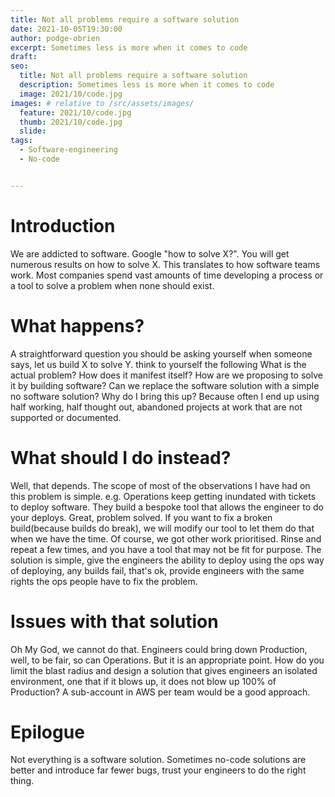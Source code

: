 ```yaml
---
title: Not all problems require a software solution
date: 2021-10-05T19:30:00
author: podge-obrien
excerpt: Sometimes less is more when it comes to code
draft:
seo:
  title: Not all problems require a software solution
  description: Sometimes less is more when it comes to code
  image: 2021/10/code.jpg
images: # relative to /src/assets/images/
  feature: 2021/10/code.jpg
  thumb: 2021/10/code.jpg
  slide:
tags:
  - Software-engineering
  - No-code


---
```



# Introduction
We are addicted to software. Google "how to solve X?". You will get numerous results on how to solve X. This translates to how software teams work. Most companies spend vast amounts of time developing a process or a tool to solve a problem when none should exist.

# What happens?
A straightforward question you should be asking yourself when someone says, let us build X to solve Y. think to yourself the following
What is the actual problem?
How does it manifest itself?
How are we proposing to solve it by building software?
Can we replace the software solution with a simple no software solution?
Why do I bring this up? Because often I end up using half working, half thought out, abandoned projects at work that are not supported or documented. 

# What should I do instead?
Well, that depends. The scope of most of the observations I have had on this problem is simple. e.g. Operations keep getting inundated with tickets to deploy software. They build a bespoke tool that allows the engineer to do your deploys. Great, problem solved. If you want to fix a broken build(because builds do break), we will modify our tool to let them do that when we have the time. Of course, we got other work prioritised. Rinse and repeat a few times, and you have a tool that may not be fit for purpose. 
The solution is simple, give the engineers the ability to deploy using the ops way of deploying, any builds fail, that's ok, provide engineers with the same rights the ops people have to fix the problem.

# Issues with that solution
Oh My God, we cannot do that. Engineers could bring down Production, well, to be fair, so can Operations. But it is an appropriate point. How do you limit the blast radius and design a solution that gives engineers an isolated environment, one that if it blows up, it does not blow up 100% of Production? A sub-account in AWS per team would be a good approach.

# Epilogue 
Not everything is a software solution. Sometimes no-code solutions are better and introduce far fewer bugs, trust your engineers to do the right thing.